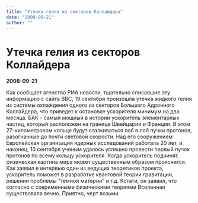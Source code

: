 ```yaml
---
title: "Утечка гелия из секторов Коллайдера"
date: "2008-09-21"
author: ""
---
```


# Утечка гелия из секторов Коллайдера

**2008-09-21** 

Как сообщает агенство РИА новости, тщательно списавшие эту информацию с сайта BBC, 19 сентября произошла утечка жидкого гелия из системы охлаждения одного из секторов Большого Адронного Коллайдера, что приведет к остановке ускорителя минимум на два месяца. БАК - самый мощный в истории ускоритель элементарных частиц, который расположен на границе Швейцарии и Франции. В этом 27-километровом кольце будут сталкиваться лоб в лоб пучки протонов, разогнанные до почти световой скорости. Над его сооружением Европейская организация ядерных исследований работала 20 лет, и, наконец, 10 сентября ученым удалось успешно провести первый пучок протонов по всему кольцу ускорителя. Когда ускоритель подчинят, физическая картина мира может существенным образом прояснится. Как заявил в интервью один из ведущих теоретиков проекта, ускоритель поможет в разработке квантовой теории гравитации, решении проблемы "темной материи" и т.д. Кстати, он заявил, что согласно с современными физическими теориями Вселенная существовала вечно. Приятно, черт возьми.